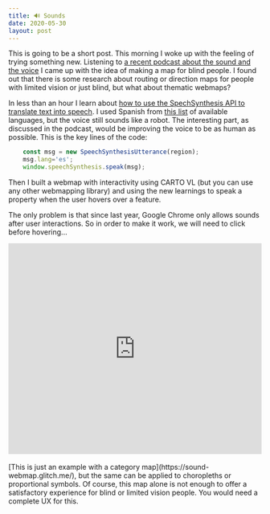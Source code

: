 ```yaml
---
title: 🔊 Sounds
date: 2020-05-30
layout: post
---
```


This is going to be a short post. This morning I woke up with the feeling of trying something new. Listening to [a recent podcast about the sound and the voice](http://catastrofeultravioleta.com/) I came up with the idea of making a map for blind people. I found out that there is some research about routing or direction maps for people with limited vision or just blind, but what about thematic webmaps? 

In less than an hour I learn about [how to use the SpechSynthesis API to translate text into speech](https://usefulangle.com/post/98/javascript-text-to-speech). I used Spanish from [this list](http://www.lingoes.net/en/translator/langcode.htm) of available languages, but the voice still sounds like a robot. The interesting part, as discussed in the podcast, would be improving the voice to be as human as possible. This is the key lines of the code:

```javascript
    const msg = new SpeechSynthesisUtterance(region);
    msg.lang='es';
    window.speechSynthesis.speak(msg);
```

Then I built a webmap with interactivity using CARTO VL (but you can use any other webmapping library) and using the new learnings to speak a property when the user hovers over a feature.

The only problem is that since last year, Google Chrome only allows sounds after user interactions. So in order to make it work, we will need to click before hovering...

<div class="glitch-embed-wrap" style="height: 420px; width: 100%;">
  <iframe
    src="https://glitch.com/embed/#!/embed/sound-webmap?path=index.html&previewSize=100"
    title="sound-web-map on Glitch"
    allow="geolocation; microphone; camera; midi; vr; encrypted-media"
    style="height: 100%; width: 100%; border: 0;">
  </iframe>
</div>

<br>
[This is just an example with a category map](https://sound-webmap.glitch.me/), but the same can be applied to choropleths or proportional symbols. Of course, this map alone is not enough to offer a satisfactory experience for blind or limited vision people. You would need a complete UX for this.
